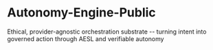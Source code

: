# Autonomy-Engine-Public
Ethical, provider-agnostic orchestration substrate -- turning intent into governed action through AESL and verifiable autonomy
